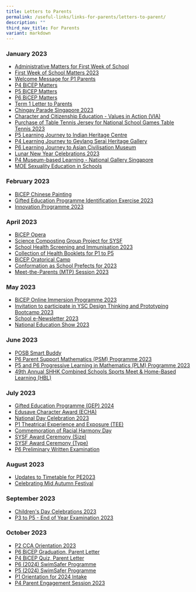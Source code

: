 ```yaml
---
title: Letters to Parents
permalink: /useful-links/links-for-parents/letters-to-parent/
description: ""
third_nav_title: For Parents
variant: markdown
---
```

### January 2023

* [Administrative Matters for First Week of School](/files/ltp_jan2023_a2_moecfsltp_2023_0001_p1welcome_letter.pdf)
* [First Week of School Matters 2023](/files/ltp_jan2023_b2_moecfsltp_2023_0002_first_week_of_sch_matters.pdf)
* [Welcome Message for P1 Parents](/files/ltp_jan2023_c2_welcome_message_for_p1_parents_(2).pdf)
* [P4 BiCEP Matters](/files/ltp_jan2023_d2_moe_cfsltp_2023_0007a_p4_bicep_xs.pdf)
* [P5 BiCEP Matters](/files/ltp_jan2023_e2_moe_cfsltp_2023_0007b_p5_bicep_xs.pdf)
* [P6 BiCEP Matters](/files/ltp_jan2023_f2_moe_cfsltp_2023_0007c_p6_bicep_xs.pdf)
* [Term 1 Letter to Parents](/files/ltp_jan2023_j2_moecfsltp_2023_0006_term_1_letter_to_parents.pdf)
* [Chingay Parade Singapore 2023](/files/ltp_jan2023_h2_moecfsltp_2023_0008_chingay_parade_spore2023.pdf)
* [Character and Citizenship Education - Values in Action (VIA)](/files/ltp_jan2023_i2_moecfsltp_2023_0009_food_donation_drive.pdf)
* [Purchase of Table Tennis Jersey for National School Games Table Tennis 2023](/files/ltp_jan2023_l2_moecfsltp_2023_0017_purchase_of_table_tennis_jersey_for_senior_team.pdf)
* [P5 Learning Journey to Indian Heritage Centre](/files/ltp_jan2023_m2_moecfsltp_2023_0015_p5_cce_lj_ihc.pdf)
* [P4 Learning Journey to Geylang Serai Heritage Gallery](/files/ltp_jan2023_n2_moecfsltp_2023_0014_p4_cce_lj_gshg.pdf)
* [P6 Learning Journey to Asian Civilisation Museum](/files/ltp_jan2023_o2_moecfsltp_2023_0016_p6_cce_lj_asm.pdf)
* [Lunar New Year Celebrations 2023](/files/ltp_jan2023_p2_cny_lunar_new_year_celebrations_2023.pdf)
* [P4 Museum-based Learning - National Gallery Singapore](/files/ltp_jan2023_q2_moecfsltp_2023_0018_p4_mbl.pdf)
* [MOE Sexuality Education in Schools](/files/ltp_jan2023_r2_moecfsltp_2023_0023_moe_sexuality_education_in_schools.pdf)

### February 2023

* [BiCEP Chinese Painting](/files/ltp_feb2023_a2_moecfsltp_2023_0026_bicep_chinesepainting_li_xs.pdf)
* [Gifted Education Programme Identification Exercise 2023](/files/ltp_feb2023_b2_moecfsltp_2023_0031_p3_gep_tentative_dates_2023_a_lau_pg.pdf)
* [Innovation Programme 2023](/files/ltp_feb2023_c2_moecfsltp_2023_0019_ivp_a_lau.pdf)

### April 2023

* [BiCEP Opera](/files/ltp_apr2023_a2_moecfsltp_2023_0046_bicep_opera_li_xs.pdf)
* [Science Composting Group Project for SYSF](/files/ltp_apr2023_b2_moecfsltp_2023_0048_sysf.pdf)
* [School Health Screening and Immunisation 2023](/files/ltp_apr2023_c2_moecfsltp_2023_0050_school_health_services.pdf)
* [Collection of Health Booklets for P1 to P5](/files/ltp_apr2023_d2_moecfsltp_2023_0051_collection_of_health_booklet_(p1_and_p5_only).pdf)
* [BiCEP Oratorical Camp](/files/ltp_apr2023_e2_moecfsltp_2023_0052_bicep_oratorical_camp_li_xs.pdf)
* [Conformation as School Prefects for 2023](/files/ltp_apr2023_f2_moecfsltp_2023_0053_prefect_confirmation_2023.pdf)
* [Meet-the-Parents (MTP) Session 2023](/files/ltp_apr2023_h2_moecfsltp_2023_0055_mtp_session_2023.pdf)

### May 2023

* [BiCEP Online Immersion Programme 2023](/files/ltp_may2023_a2_moecfsltp_2023_0060_bicep_online_immersion_programme_li_xs.pdf)
* [Invitation to participate in YSC Design Thinking and Prototyping Bootcamp 2023](/files/ltp_may2023_b2_moecfsltp_2023_0061_ysc_bootcamp.pdf)
* [School e-Newsletter 2023](/files/ltp_may2023_c2_moecfsltp_2023_0062_enewsletter_2023_dave.pdf)
* [National Education Show 2023](/files/ltp_may2023_d2_moecfsltp_2023_0064_p5_ne_show.pdf)
	
### June 2023

* [POSB Smart Buddy](/files/ltp_june2023_a2_moecfsltp_2023_0067_posb_smart_buddy.pdf)
* [P6 Parent Support Mathematics (PSM) Programme 2023](/files/ltp_june2023_b2_moecfsltp_2023_0068_benin_psm_sem2.pdf)
* [P5 and P6 Progressive Learning in Mathematics (PLM) Programme 2023](/files/ltp_june2023_c2_moecfsltp_2023_0069_benin_p5_and_p6_plm_sem2.pdf)
* [49th Annual SHHK Combined Schools Sports Meet &amp; Home-Based Learning (HBL)](/files/ltp_june2023_f2_moecfsltp_2023_0068_49th_annual_shhk_combined_schools_sports_meet_and_hbl.pdf)

### July 2023


* [Gifted Education Programme (GEP) 2024](/files/ltp_july2023_b2_p3_gep_letter_2024_edun_n09_11_011_vol_16.pdf)
* [Edusave Character Award (ECHA)](/files/ltp_july2023_c2_moecfsltp_2023_0072_edusave_character_award_(echa).pdf)
* [National Day Celebration 2023](/files/ltp_july2023_d2_national_day_celebration_2023.pdf)
* [P1 Theatrical Experience and Exposure (TEE)](/files/ltp_july2023_e2_moecfsltp_2023_0076_p1_tee.pdf)
* [Commemoration of Racial Harmony Day](/files/ltp_july2023_f2_moecfsltp_2023_0080_commemoration_of_racial_harmony_day.pdf)
* [SYSF Award Ceremony (Size)](/files/ltp_july2023_g2_moecfsltp_2023_0081_sysf_award_ceremony_(size).pdf)
* [SYSF Award Ceremony (Type)](/files/ltp_july2023_h2_moecfsltp_2023_0081_sysf_award_ceremony_(type).pdf)
* [P6 Preliminary Written Examination](/files/ltp_july2023_i2_moecfsltp2023_0083_p6_prelim_written_final.pdf)

### August 2023
* [Updates to Timetable for PE2023](/files/ltp_aug2023_a_updates_to_school_timetable_for_presidential_election_2023.pdf)
* [Celebrating Mid Autumn Festival](/files/ltp_aug2023_b_celebrating_mid_autumn_festival_at_chongfu_2023.pdf)

### September 2023
* [Children's Day Celebrations 2023](/files/ltp_sept2023_a_childrens_day_celebrations_2023.pdf)
* [P3 to P5 - End of Year Examination 2023](/files/ltp_sept2023_b_p3_to_p5_end_of_year_exam_2023.pdf)

### October 2023
* [P2 CCA Orientation 2023](/files/ltp_oct2023_a_p2_cca_orientation_ngiam.pdf)
* [P6 BiCEP Graduation, Parent Letter](/files/ltp_oct2023_b_p6_bicep_graduation_parent_letter.pdf)
* [P4 BiCEP Quiz, Parent Letter](/files/ltp_oct2023_c_p4_bicep_quiz_parent_letter.pdf)
* [P6 (2024) SwimSafer Programme](/files/ltp_oct2023_d_post_psle_activity_p6_2024_swimsafer_program.pdf)
* [P5 (2024) SwimSafer Programme](/files/ltp_oct2023_e_p5_2024_swimsafer_program.pdf)
* [P1 Orientation for 2024 Intake](/files/ltp_oct2023_f_p1_orientation_for_2024_intake.pdf)
* [P4 Parent Engagement Session 2023](/files/ltp_oct2023_g_p4parent_engagement_session_2023.pdf)